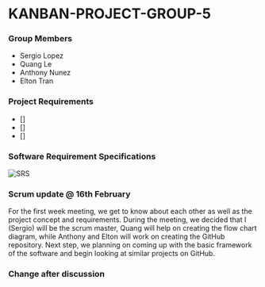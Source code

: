 # **KANBAN-PROJECT-GROUP-5**


### Group Members
 
- Sergio Lopez
- Quang Le
- Anthony Nunez
- Elton Tran
 
### Project Requirements 

- []
- []
- []

### Software Requirement Specifications
![SRS]()

### Scrum update @ 16th February
For the first week meeting, we get to know about each other as well as the project concept and requirements. During the meeting, we decided that I (Sergio) will be the scrum master, Quang will help on creating the flow chart diagram, while Anthony and Elton will work on creating the GitHub repository. Next step, we planning on coming up with the basic framework of the software and begin looking at similar projects on GitHub. 



### Change after discussion
